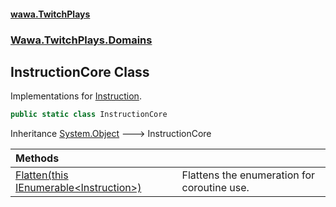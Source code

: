 #### [wawa.TwitchPlays](index.md 'index')
### [Wawa.TwitchPlays.Domains](Wawa.TwitchPlays.Domains.md 'Wawa.TwitchPlays.Domains')

## InstructionCore Class

Implementations for [Instruction](Instruction.md 'Wawa.TwitchPlays.Domains.Instruction').

```csharp
public static class InstructionCore
```

Inheritance [System.Object](https://docs.microsoft.com/en-us/dotnet/api/System.Object 'System.Object') &#129106; InstructionCore

| Methods | |
| :--- | :--- |
| [Flatten(this IEnumerable&lt;Instruction&gt;)](InstructionCore.Flatten.SNpEwLi044bxC0LVGQlfGQ.md 'Wawa.TwitchPlays.Domains.InstructionCore.Flatten(this System.Collections.Generic.IEnumerable<Wawa.TwitchPlays.Domains.Instruction>)') | Flattens the enumeration for coroutine use. |
